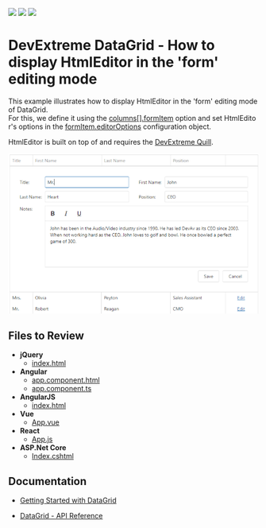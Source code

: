 <!-- default badges list -->
![](https://img.shields.io/endpoint?url=https://codecentral.devexpress.com/api/v1/VersionRange/209549151/20.2.3%2B)
[![](https://img.shields.io/badge/Open_in_DevExpress_Support_Center-FF7200?style=flat-square&logo=DevExpress&logoColor=white)](https://supportcenter.devexpress.com/ticket/details/T828510)
[![](https://img.shields.io/badge/📖_How_to_use_DevExpress_Examples-e9f6fc?style=flat-square)](https://docs.devexpress.com/GeneralInformation/403183)
<!-- default badges end -->
# DevExtreme DataGrid - How to display HtmlEditor in the 'form' editing mode

This example illustrates how to display HtmlEditor in the 'form' editing mode of DataGrid. 
For this, we define it using the [columns[].formItem](https://js.devexpress.com/Documentation/ApiReference/UI_Widgets/dxDataGrid/Configuration/columns/#formItem) option and set HtmlEditor's options in the [formItem.editorOptions](https://js.devexpress.com/Documentation/ApiReference/UI_Widgets/dxForm/Item_Types/SimpleItem/#editorOptions) configuration object.

HtmlEditor is built on top of and requires the [DevExtreme Quill](https://github.com/DevExpress/devextreme-quill/).

<div align="center"><img alt="DevExtreme DataGrid - How to display HtmlEditor in the form editing mode" src="datagrid-htmleditor-in-edir-form.png" /></div>

## Files to Review

- **jQuery**
    - [index.html](jQuery/index.html)
- **Angular**
    - [app.component.html](Angular/src/app/app.component.html)
    - [app.component.ts](Angular/src/app/app.component.ts)
- **AngularJS**
    - [index.html](AngularJS/index.html)
- **Vue**
    - [App.vue](Vue/src/App.vue)
- **React**
    - [App.js](React/src/App.js)
- **ASP.Net Core**    
    - [Index.cshtml](ASP.NET%20Core/DataGridCustomSorting/Views/Home/Index.cshtml)
    
## Documentation

- [Getting Started with DataGrid](https://js.devexpress.com/Documentation/Guide/UI_Components/DataGrid/Getting_Started_with_DataGrid/)

- [DataGrid - API Reference](https://js.devexpress.com/Documentation/ApiReference/UI_Components/dxDataGrid/)

